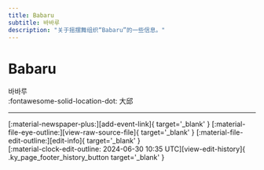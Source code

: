 ```yaml
---
title: Babaru
subtitle: 바바루
description: "关于摇摆舞组织“Babaru”的一些信息。"
---
```


# Babaru

바바루  
:fontawesome-solid-location-dot: 大邱  


---

<div class="ky_page_footer" markdown>
<div class="ky_page_footer_trailing" markdown="span">
[:material-newspaper-plus:][add-event-link]{ target='_blank' }
[:material-file-eye-outline:][view-raw-source-file]{ target='_blank' }
[:material-file-edit-outline:][edit-info]{ target='_blank' }
</div>
<div class="ky_page_footer_leading" markdown="span">
[:material-clock-edit-outline: 2024-06-30 10:35 UTC][view-edit-history]{ .ky_page_footer_history_button target='_blank' }
</div>
</div>

[add-event-link]: https://github.com/swingdance/events/issues/new?assignees=&labels=add+event&projects=&template=02-add_entity.yml&title=%5Bkr%5D%20%3CName%3E&region=kr&province=Deagu&city=Deagu&org_id=babaru "添加活动"
[view-raw-source-file]: https://github.com/swingdance/orgs/blob/main/kr/babaru.json "查看原始源文件"
[edit-info]: https://github.com/swingdance/orgs/issues/new?assignees=&labels=update+org&projects=&template=03-update_entity.yml&title=%5Bkr%5D%20Babaru&region=kr&id=babaru&name=Babaru "编辑信息"

[view-edit-history]: https://github.com/swingdance/orgs/commits/main/kr/babaru.json "查看编辑历史"
